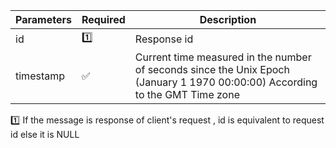 | Parameters 	| Required 	                | Description           	                                                                                                    |
|------------	|----------	                |-----------------------	                                                                                                    |
| id    	    | :one:      	            | Response id	                                                                                                                |
| timestamp  	| :white_check_mark:      	| Current time measured in the number of seconds since the Unix Epoch (January 1 1970 00:00:00) According to the GMT Time zone 	|

:one: If the message is response of client's request , id is equivalent to request id else it is NULL